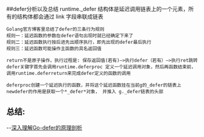 ##defer分析以及总结
    runtime._defer 结构体是延迟调用链表上的一个元素，所有的结构体都会通过 link 字段串联成链表
    
    Golang官方博客里总结了defer的三条行为规则
    规则一：延迟函数的参数在defer语句出现时就已经确定下来了
    规则二：延迟函数执行按后进先出顺序执行，即先出现的defer最后执行
    规则三：延迟函数可能操作主函数的具名返回值

    return不是原子操作，执行过程是: 保存返回值(若有)—>执行defer（若有）—>执行ret跳转
    defer关键字首先会调用runtime.deferproc 定义一个延迟调用对象，然后再函数结束前，调用runtime.deferreturn来完成defer定义的函数的调用

    deferproc创建一个延迟执行的函数，并将这个延迟函数挂在当前g的_defer的链表上
    newdefer的作用是获取一个*_defer*对象， 并推入 g._defer链表的头部

## 总结:

--[深入理解Go-defer的原理剖析](https://juejin.cn/post/6844903936508297223)




